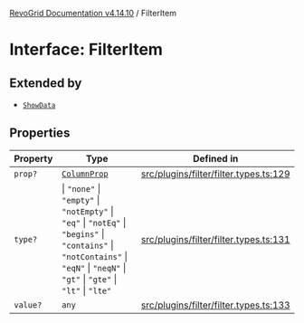 [RevoGrid Documentation v4.14.10](README.md) / FilterItem

# Interface: FilterItem

## Extended by

- [`ShowData`](Interface.ShowData.md)

## Properties

| Property | Type | Defined in |
| ------ | ------ | ------ |
| `prop?` | [`ColumnProp`](TypeAlias.ColumnProp.md) | [src/plugins/filter/filter.types.ts:129](https://github.com/revolist/revogrid/blob/f8d663f4e4ad146b94baf570f65efe48aaaeae09/src/plugins/filter/filter.types.ts#L129) |
| `type?` | \| `"none"` \| `"empty"` \| `"notEmpty"` \| `"eq"` \| `"notEq"` \| `"begins"` \| `"contains"` \| `"notContains"` \| `"eqN"` \| `"neqN"` \| `"gt"` \| `"gte"` \| `"lt"` \| `"lte"` | [src/plugins/filter/filter.types.ts:131](https://github.com/revolist/revogrid/blob/f8d663f4e4ad146b94baf570f65efe48aaaeae09/src/plugins/filter/filter.types.ts#L131) |
| `value?` | `any` | [src/plugins/filter/filter.types.ts:133](https://github.com/revolist/revogrid/blob/f8d663f4e4ad146b94baf570f65efe48aaaeae09/src/plugins/filter/filter.types.ts#L133) |
